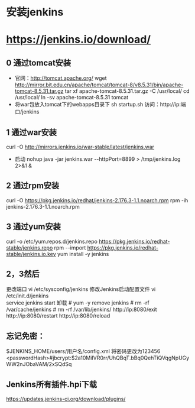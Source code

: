 # 安装jenkins
# https://jenkins.io/download/

## 0 通过tomcat安装
- 官网：http://tomcat.apache.org/
wget http://mirror.bit.edu.cn/apache/tomcat/tomcat-8/v8.5.31/bin/apache-tomcat-8.5.31.tar.gz
tar xf apache-tomcat-8.5.31.tar.gz -C /usr/local/
cd /usr/local/
ln -sv apache-tomcat-8.5.31 tomcat
- 将war包放入tomcat下的webapps目录下
sh startup.sh
访问：http://ip:端口/jenkins

## 1 通过war安装
curl -O http://mirrors.jenkins.io/war-stable/latest/jenkins.war
- 启动
nohup java -jar jenkins.war --httpPort=8899  > /tmp/jenkins.log 2>&1 &

## 2 通过rpm安装 
curl -O https://pkg.jenkins.io/redhat/jenkins-2.176.3-1.1.noarch.rpm
rpm -ih jenkins-2.176.3-1.1.noarch.rpm

## 3 通过yum安装
curl -o /etc/yum.repos.d/jenkins.repo https://pkg.jenkins.io/redhat-stable/jenkins.repo 
rpm --import https://pkg.jenkins.io/redhat-stable/jenkins.io.key
yum install -y jenkins

## 2，3然后
更改端口 vi /etc/sysconfig/jenkins
修改Jenkins启动配置文件   vi /etc/init.d/jenkins  
service jenkins start
卸载
    # yum -y remove jenkins
    # rm -rf /var/cache/jenkins
    # rm -rf /var/lib/jenkins/
http://ip:8080/exit
http://ip:8080/restart
http://ip:8080/reload


## 忘记免密：
$JENKINS_HOME/users/用户名/config.xml
将密码更改为123456
 <passwordHash>#jbcrypt:$2a$10$MiIVR0rr/UhQBqT.bBq0QehTiQVqgNpUGyWW2nJObaVAM/2xSQdSq</passwordHash>

## Jenkins所有插件.hpi下载
https://updates.jenkins-ci.org/download/plugins/
